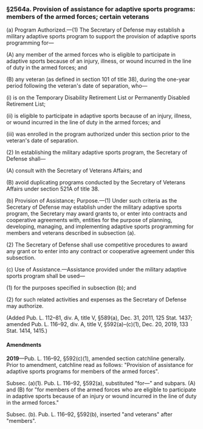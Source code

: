### §2564a. Provision of assistance for adaptive sports programs: members of the armed forces; certain veterans ###

(a) Program Authorized.—(1) The Secretary of Defense may establish a military adaptive sports program to support the provision of adaptive sports programming for—

(A) any member of the armed forces who is eligible to participate in adaptive sports because of an injury, illness, or wound incurred in the line of duty in the armed forces; and

(B) any veteran (as defined in section 101 of title 38), during the one-year period following the veteran's date of separation, who—

(i) is on the Temporary Disability Retirement List or Permanently Disabled Retirement List;

(ii) is eligible to participate in adaptive sports because of an injury, illness, or wound incurred in the line of duty in the armed forces; and

(iii) was enrolled in the program authorized under this section prior to the veteran's date of separation.

(2) In establishing the military adaptive sports program, the Secretary of Defense shall—

(A) consult with the Secretary of Veterans Affairs; and

(B) avoid duplicating programs conducted by the Secretary of Veterans Affairs under section 521A of title 38.

(b) Provision of Assistance; Purpose.—(1) Under such criteria as the Secretary of Defense may establish under the military adaptive sports program, the Secretary may award grants to, or enter into contracts and cooperative agreements with, entities for the purpose of planning, developing, managing, and implementing adaptive sports programming for members and veterans described in subsection (a).

(2) The Secretary of Defense shall use competitive procedures to award any grant or to enter into any contract or cooperative agreement under this subsection.

(c) Use of Assistance.—Assistance provided under the military adaptive sports program shall be used—

(1) for the purposes specified in subsection (b); and

(2) for such related activities and expenses as the Secretary of Defense may authorize.

(Added Pub. L. 112–81, div. A, title V, §589(a), Dec. 31, 2011, 125 Stat. 1437; amended Pub. L. 116–92, div. A, title V, §592(a)–(c)(1), Dec. 20, 2019, 133 Stat. 1414, 1415.)

#### Amendments ####

**2019**—Pub. L. 116–92, §592(c)(1), amended section catchline generally. Prior to amendment, catchline read as follows: "Provision of assistance for adaptive sports programs for members of the armed forces".

Subsec. (a)(1). Pub. L. 116–92, §592(a), substituted "for—" and subpars. (A) and (B) for "for members of the armed forces who are eligible to participate in adaptive sports because of an injury or wound incurred in the line of duty in the armed forces."

Subsec. (b). Pub. L. 116–92, §592(b), inserted "and veterans" after "members".